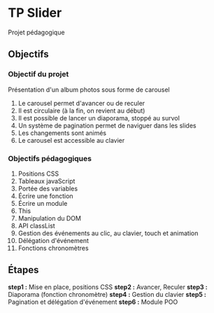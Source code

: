 # TP Slider

Projet pédagogique

## Objectifs

### Objectif du projet

Présentation d'un album photos sous forme de carousel

1. Le carousel permet d'avancer ou de reculer
2. Il est circulaire (à la fin, on revient au début)
3. Il est possible de lancer un diaporama, stoppé au survol 
4. Un système de pagination permet de naviguer dans les slides
5. Les changements sont animés
6. Le carousel est accessible au clavier

### Objectifs pédagogiques

1. Positions CSS
2. Tableaux javaScript
3. Portée des variables
4. Écrire une fonction
5. Écrire un module
6. This
7. Manipulation du DOM
8. API classList
9. Gestion des événements au clic, au clavier, touch et animation 
10. Délégation d'événement
11. Fonctions chronomètres

## Étapes

**step1 :** Mise en place, positions CSS
**step2 :** Avancer, Reculer
**step3 :** Diaporama (fonction chronomètre)
**step4 :** Gestion du clavier
**step5 :** Pagination et délégation d'événement
**step6 :** Module POO
